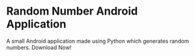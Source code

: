 # Random Number Android Application
A small Android application made using Python which generates random numbers.
Download Now!
